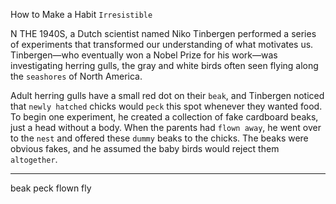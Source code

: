 How to Make a Habit `Irresistible`

N THE 1940S, a Dutch scientist named Niko Tinbergen performed a
series of experiments that transformed our understanding of what
motivates us. Tinbergen—who eventually won a Nobel Prize for his
work—was investigating herring gulls, the gray and white birds often
seen flying along the `seashores` of North America.

Adult herring gulls have a small red dot on their `beak`, and
Tinbergen noticed that `newly hatched` chicks would `peck` this spot
whenever they wanted food. To begin one experiment, he created a
collection of fake cardboard beaks, just a head without a body. When
the parents had `flown away`, he went over to the `nest` and offered these
`dummy` beaks to the chicks. The beaks were obvious fakes, and he
assumed the baby birds would reject them `altogether`.

---
beak  peck
flown fly